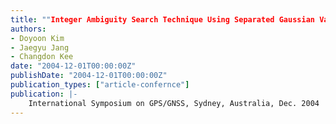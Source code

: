 ```yaml
---
title: ""Integer Ambiguity Search Technique Using Separated Gaussian Variables""
authors:
- Doyoon Kim
- Jaegyu Jang
- Changdon Kee
date: "2004-12-01T00:00:00Z"
publishDate: "2004-12-01T00:00:00Z"
publication_types: ["article-confernce"]
publication: |-
    International Symposium on GPS/GNSS, Sydney, Australia, Dec. 2004
---
```

